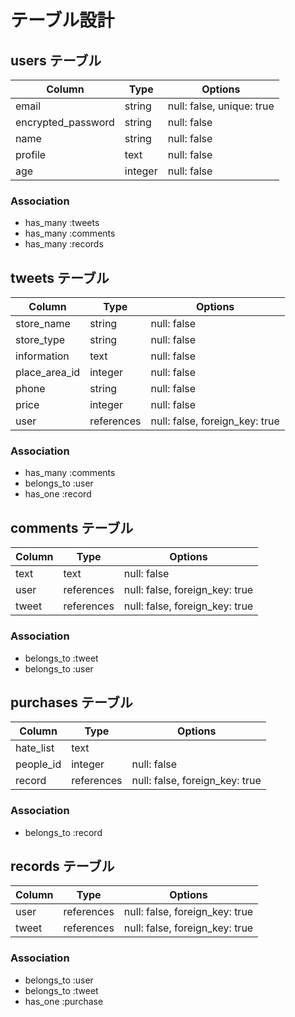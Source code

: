 # テーブル設計

## users テーブル

| Column   | Type   | Options     |
| -------- | ------ | ----------- |
| email | string | null: false, unique: true |
| encrypted_password | string | null: false |
| name | string | null: false |
| profile  | text | null: false |
| age | integer | null: false |

### Association

- has_many :tweets
- has_many :comments
- has_many :records


## tweets テーブル

| Column   | Type     | Options                       |
| ------   | ------   | -----------                   |
| store_name | string | null: false |
| store_type | string | null: false |
| information | text | null: false |
| place_area_id | integer | null: false |
| phone | string | null: false |
| price | integer | null: false |
| user |references| null: false, foreign_key: true|

### Association

- has_many :comments
- belongs_to :user
- has_one :record


## comments テーブル

| Column   | Type       | Options                        |
| -------  | ---------- | ------------------------------ |
| text     | text       | null: false                   |
| user     | references | null: false, foreign_key: true |
| tweet | references | null: false, foreign_key: true |

### Association

- belongs_to :tweet
- belongs_to :user


## purchases テーブル

| Column                  | Type       | Options                        |
| ------ | ---------- | ------------------------------ |
| hate_list | text | |
| people_id | integer | null: false |
| record | references | null: false, foreign_key: true |

### Association

- belongs_to :record


## records テーブル

| Column | Type | Options                        |
| ------ | ---------- | ------------------------------ |
| user | references | null: false, foreign_key: true |
| tweet | references | null: false, foreign_key: true |

### Association

- belongs_to :user
- belongs_to :tweet
- has_one :purchase